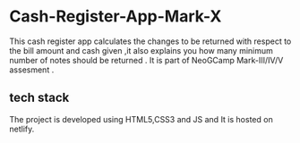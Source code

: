 # Cash-Register-App-Mark-X

This cash register app calculates the changes to be returned with respect to the bill amount and cash given ,it also explains you how many minimum number of notes should be returned 
.
It is part of NeoGCamp Mark-III/IV/V assesment .


## tech stack

The project is developed using HTML5,CSS3 and JS and It is hosted on netlify.
